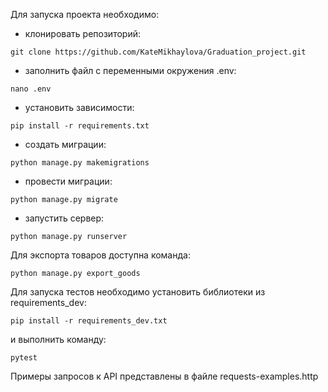 Для запуска проекта необходимо:

- клонировать репозиторий:
```
git clone https://github.com/KateMikhaylova/Graduation_project.git
```
- заполнить файл с переменными окружения .env:
```
nano .env
```
- установить зависимости:
```
pip install -r requirements.txt
```
- создать миграции:
```
python manage.py makemigrations
```
- провести миграции:
```
python manage.py migrate
```
- запустить сервер:
```
python manage.py runserver
```

Для экспорта товаров доступна команда:
```
python manage.py export_goods
```

Для запуска тестов необходимо установить библиотеки из requirements_dev: 
```
pip install -r requirements_dev.txt
```
и выполнить команду:
```
pytest
```
Примеры запросов к API представлены в файле requests-examples.http